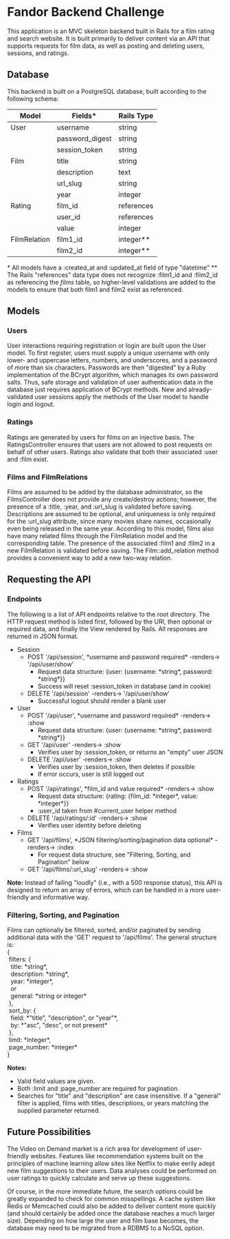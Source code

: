 # Fandor Backend Challenge

<!-- [Heroku link][heroku] -->

<!-- [heroku]: TODO: Put in Heroku link -->

This application is an MVC skeleton backend built in Rails for a film rating and
search website. It is built primarily to deliver content via an API that supports
requests for film data, as well as posting and deleting users, sessions, and ratings.

## Database

This backend is built on a PostgreSQL database, built according to the following schema:

| Model        | Fields*         | Rails Type |
| ------------ | --------------- | ---------- |
| User         | username        | string     |
|              | password_digest | string     |
|              | session_token   | string     |
| Film         | title           | string     |
|              | description     | text       |
|              | url_slug        | string     |
|              | year            | integer    |
| Rating       | film_id         | references |
|              | user_id         | references |
|              | value           | integer    |
| FilmRelation | film1_id        | integer**  |
|              | film2_id        | integer**  |

\* All models have a :created_at and :updated_at field of type "datetime"
\*\* The Rails "references" data type does not recognize :film1_id and :film2_id as referencing the *films* table, so higher-level validations are added to the models to ensure that both film1 and film2 exist as referenced.

## Models

### Users

User interactions requiring registration or login are built upon the User model.
To first register, users must supply a unique username with only lower- and
uppercase letters, numbers, and underscores, and a password of more than six
characters. Passwords are then "digested" by a Ruby implementation of the BCrypt
algorithm, which manages its own password salts. Thus, safe storage and validation
of user authentication data in the database just requires application of BCrypt
methods. New and already-validated user sessions apply the methods of the User
model to handle login and logout.

### Ratings

Ratings are generated by users for films on an injective basis. The RatingsController
ensures that users are not allowed to post requests on behalf of other users. Ratings
also validate that both their associated :user and :film exist.

### Films and FilmRelations

Films are assumed to be added by the database administrator, so the FilmsController
does not provide any create/destroy actions; however, the presence of a :title,
:year, and :url_slug is validated before saving. Descriptions are assumed to be
optional, and uniqueness is only required for the :url_slug attribute, since many
movies share names, occasionally even being released in the same year. According
to this model, films also have many related films through the FilmRelation model
and the corresponding table. The presence of the associated :film1 and :film2 in
a new FilmRelation is validated before saving. The Film::add_relation method
provides a convenient way to add a new two-way relation.

## Requesting the API

### Endpoints
The following is a list of API endpoints relative to the root directory. The HTTP
request method is listed first, followed by the URI, then optional or required
data, and finally the View rendered by Rails. All responses are returned in JSON
format.
- Session
  + POST '/api/session', \*username and password required\* -renders-> '/api/user/show'
    * Request data structure: {user: {username: \*string\*, password: \*string\*}}
    * Success will reset :session_token in database (and in cookie)
  + DELETE '/api/session' -renders-> '/api/user/show'
    * Successful logout should render a blank user
- User
  + POST '/api/user', \*username and password required\* -renders-> :show
    * Request data structure: {user: {username: \*string\*, password: \*string\*}}
  + GET '/api/user' -renders-> :show
    * Verifies user by :session_token, or returns an "empty" user JSON
  + DELETE '/api/user' -renders-> :show
    * Verifies user by :session_token, then deletes if possible
    * If error occurs, user is still logged out
- Ratings
  + POST '/api/ratings', \*film_id and value required\* -renders-> :show
    * Request data structure: {rating: {film_id: \*integer\*, value: \*integer\*}}
    * :user_id taken from #current_user helper method
  + DELETE '/api/ratings/:id' -renders-> :show
    * Verifies user identity before deleting
- Films
  + GET '/api/films', \*JSON filtering/sorting/pagination data optional\* -renders-> :index
    * For request data structure, see "Filtering, Sorting, and Pagination" below
  + GET '/api/films/:url_slug' -renders-> :show

**Note:** Instead of failing "loudly" (i.e., with a 500 response status), this API
is designed to return an array of errors, which can be handled in a more user-friendly
and informative way.

### Filtering, Sorting, and Pagination

Films can optionally be filtered, sorted, and/or paginated by sending additional
data with the 'GET' request to '/api/films'. The general structure is:  
{  
&nbsp;filters: {  
&nbsp;&nbsp;title: \*string\*,  
&nbsp;&nbsp;description: \*string\*,  
&nbsp;&nbsp;year: \*integer\*,  
&nbsp;&nbsp;*or*  
&nbsp;&nbsp;general: \*string or integer\*  
&nbsp;},  
&nbsp;sort_by: {  
&nbsp;&nbsp;field: \*"title", "description", or "year"\*,  
&nbsp;&nbsp;by: \*"asc", "desc", or not present\*  
&nbsp;},  
&nbsp;limit: \*integer\*,  
&nbsp;page_number: \*integer\*  
}

**Notes:**
- Valid field values are given.
- Both :limit and :page_number are required for pagination.
- Searches for "title" and "description" are case insensitive. If a "general"
filter is applied, films with titles, descriptions, or years matching the supplied
parameter returned.

## Future Possibilities

The Video on Demand market is a rich area for development of user-friendly websites.
Features like recommendation systems built on the principles of machine learning
allow sites like Netflix to make eerily adept new film suggestions to their users.
Data analyses could be performed on user ratings to quickly calculate and serve up
these suggestions.

Of course, in the more immediate future, the search options could be greatly
expanded to check for common misspellings. A cache system like Redis or Memcached
could also be added to deliver content more quickly (and should certainly be added
once the database reaches a much larger size). Depending on how large the user
and film base becomes, the database may need to be migrated from a RDBMS to a
NoSQL option.
